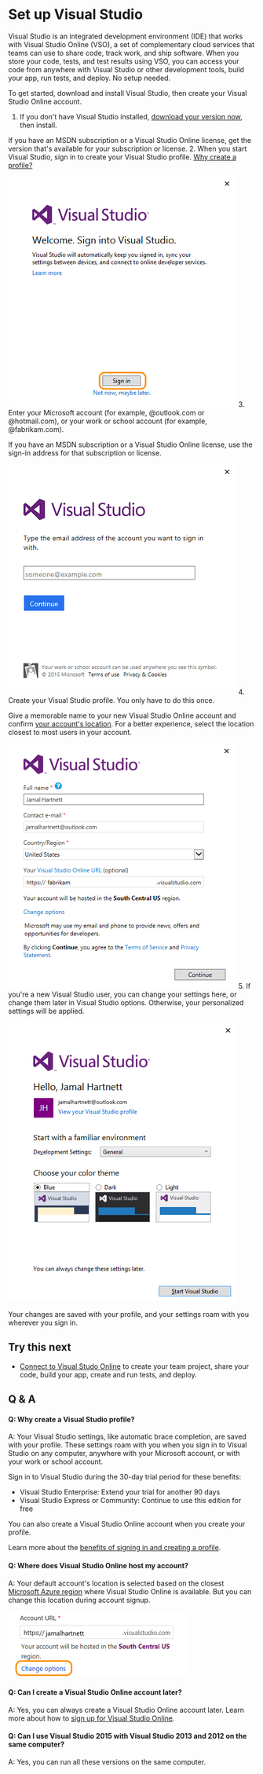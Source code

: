 <properties
	pageTitle="Set up Visual Studio"
  description="Set up Visual Studio"
  services="visual-studio-online"
  documentationCenter = ""
  authors="terryaustin"
  manager="terryaustin"
  editor="terryaustin" /> 

# Set up Visual Studio


Visual Studio is an integrated development environment (IDE) that works with Visual Studio Online (VSO), 
a set of complementary cloud services that teams can use to share code, track work, and ship software. 
When you store your code, tests, and test results using VSO, you can access your code from anywhere 
with Visual Studio or other development tools, build your app, run tests, and deploy. No setup needed.



To get started, download and install Visual Studio, then create your Visual Studio Online account.


1. If you don't have Visual Studio installed, 
[download your version now](https://go.microsoft.com/fwlink/?LinkId=309297&amp;clcid=0x409&amp;slcid=0x409), 
then install.



If you have an MSDN subscription or a Visual Studio Online license, 
get the version that's available for your subscription or license.
2. When you start Visual Studio, sign in to create your Visual Studio profile. [Why create a profile?](set-up-vs.md#why-sign-in)



![Sign in to Visual Studio](./media/set-up-vs/SignInVisualStudio.png)
3. Enter your Microsoft account (for example, @outlook.com or @hotmail.com), 
or your work or school account (for example, @fabrikam.com).



If you have an MSDN subscription or a Visual Studio Online license, 
use the sign-in address for that subscription or license.



![Enter your Microsoft account, or your work or school account](./media/set-up-vs/VSO_SignInAddress.png)
4. Create your Visual Studio profile. You only have to do this once.



Give a memorable name to your new Visual Studio Online account 
and confirm [your account's location](set-up-vs.md#AccountLocation). For a better experience, 
select the location closest to most users in your account.



![Create your profile](./media/set-up-vs/VSO_ProfileAccountDetails.png)
5. If you're a new Visual Studio user, you can change your settings here, 
or change them later in Visual Studio options. Otherwise, your personalized settings will be applied.



![Change settings, if you want](./media/set-up-vs/HelloNewProfile.png)



Your changes are saved with your profile, and your settings roam with you wherever you sign in.

## Try this next

- [Connect to Visual Studo Online](connect-to-visual-studio-online.md) to create your team project,
share your code, build your app, create and run tests, and deploy.

## Q &amp; A

#### Q: Why create a Visual Studio profile?


A:    Your Visual Studio settings, like automatic brace completion, are saved with your 
profile. These settings roam with you when you sign in to Visual Studio on any computer, 
anywhere with your Microsoft account, or with your work or school account.



Sign in to Visual Studio during the 30-day trial period for these benefits:


- Visual Studio Enterprise: Extend your trial for another 90 days
- Visual Studio Express or Community: Continue to use this edition for free


You can also create a Visual Studio Online account when you create your profile.



Learn more about the 
[benefits of signing in and creating a profile](https://msdn.microsoft.com/library/dn457348%28v=vs.140%29.aspx).






#### Q: Where does Visual Studio Online host my account?


A: Your default account's location is selected based on the closest 
[Microsoft Azure region](https://azure.microsoft.com/en-us/regions) 
where Visual Studio Online is available. 
But you can change this location during account signup.



![To change your account's location, click Change options](./media/set-up-vs/VSO_ChangeAcctLocation.png)






#### Q: Can I create a Visual Studio Online account later?


A:    Yes, you can always create a Visual Studio Online account later. 
Learn more about how to [sign up for Visual Studio Online](sign-up-for-visual-studio-online.md).


#### Q: Can I use Visual Studio 2015 with Visual Studio 2013 and 2012 on the same computer?


A:    Yes, you can run all these versions on the same computer.
